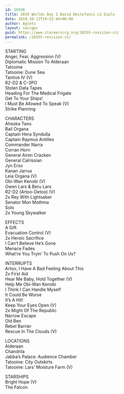 ```yaml
---
id: 16556
title: 2019 Worlds Day 2 David Destefanis LS Diplo
date: 2019-10-12T19:52:44+00:00
author: Aglets
layout: swccgpc
guid: https://www.starwarsccg.org/16555-revision-v1/
permalink: /16555-revision-v1/
---
```

STARTING  
Anger, Fear, Aggression (V)  
Diplomatic Mission To Alderaan  
Tatooine  
Tatooine: Dune Sea  
Tantive IV (V)  
R2-D2 & C-3PO  
Stolen Data Tapes  
Heading For The Medical Frigate  
Get To Your Ships!  
I Must Be Allowed To Speak (V)  
Strike Planning

CHARACTERS  
Ahsoka Tano  
Bail Organa  
Captain Hera Syndulla  
Captain Raymus Antilles  
Commander Narra  
Corran Horn  
General Airen Cracken  
General Calrissian  
Jyn Erso  
Kanan Jarrus  
Leia Organa (V)  
Obi-Wan Kenobi (V)  
Owen Lars & Beru Lars  
R2-D2 (Artoo-Detoo) (V)  
2x Rey With Lightsaber  
Senator Mon Mothma  
Solo  
2x Young Skywalker

EFFECTS  
A Gift  
Evacuation Control (V)  
2x Heroic Sacrifice  
I Can’t Believe He’s Gone  
Menace Fades  
What’re You Tryin’ To Push On Us?

INTERRUPTS  
Artoo, I Have A Bad Feeling About This  
2x First Aid  
Hear Me Baby, Hold Together (V)  
Help Me Obi-Wan Kenobi  
I Think I Can Handle Myself  
It Could Be Worse  
It’s A Hit!  
Keep Your Eyes Open (V)  
2x Might Of The Republic  
Narrow Escape  
Old Ben  
Rebel Barrier  
Rescue In The Clouds (V)

LOCATIONS  
Alderaan  
Chandrila  
Jabba’s Palace: Audience Chamber  
Tatooine: City Outskirts  
Tatooine: Lars’ Moisture Farm (V)

STARSHIPS  
Bright Hope (V)  
The Falcon